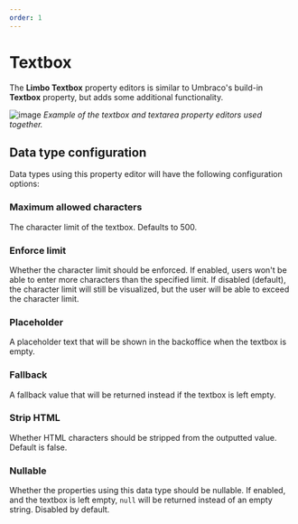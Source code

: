 ```yaml
---
order: 1
---
```


# Textbox

The **Limbo Textbox** property editors is similar to Umbraco's build-in **Textbox** property, but adds some additional functionality.

![image](https://github.com/abjerner/Limbo.Umbraco.TextBox/assets/3634580/d4b93cd0-822c-463e-b4ff-e25ce605be82)
*Example of the textbox and textarea property editors used together.*

## Data type configuration

Data types using this property editor will have the following configuration options:

### Maximum allowed characters

The character limit of the textbox. Defaults to 500.

### Enforce limit

Whether the character limit should be enforced. If enabled, users won't be able to enter more characters than the specified limit. If disabled (default), the character limit will still be visualized, but the user will be able to exceed the character limit.

### Placeholder

A placeholder text that will be shown in the backoffice when the textbox is empty.

### Fallback

A fallback value that will be returned instead if the textbox is left empty.

### Strip HTML

Whether HTML characters should be stripped from the outputted value. Default is false.

### Nullable

Whether the properties using this data type should be nullable. If enabled, and the textbox is left empty, <code>null</code> will be returned instead of an empty string. Disabled by default.
